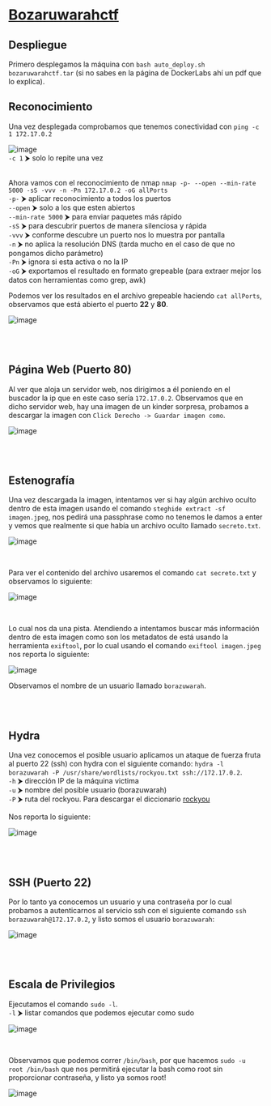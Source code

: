 # [Bozaruwarahctf](https://dockerlabs.es/)

## Despliegue

Primero desplegamos la máquina con ```bash auto_deploy.sh bozaruwarahctf.tar``` (si no sabes en la página de DockerLabs ahí un pdf que lo explica).


## Reconocimiento

Una vez desplegada comprobamos que tenemos conectividad con ```ping -c 1 172.17.0.2``` 
<br>

![image](https://github.com/TerrorAterrador/WriteUps/assets/146730674/af4d0189-b640-4576-aca6-3c02c75c9434)
<br>
`-c 1` ⮞ solo lo repite una vez<br>
<br>

Ahora vamos con el reconocimiento de nmap ```nmap -p- --open --min-rate 5000 -sS -vvv -n -Pn 172.17.0.2 -oG allPorts``` <br>
`-p-` ⮞ aplicar reconocimiento a todos los puertos <br>
`--open` ⮞ solo a los que esten abiertos <br>
`--min-rate 5000` ⮞ para enviar paquetes más rápido <br> 
`-sS` ⮞ para descubrir puertos de manera silenciosa y rápida <br> 
`-vvv` ⮞ conforme descubre un puerto nos lo muestra por pantalla <br> 
`-n` ⮞ no aplica la resolución DNS (tarda mucho en el caso de que no pongamos dicho parámetro)<br> 
`-Pn` ⮞ ignora si esta activa o no la IP<br> 
`-oG` ⮞ exportamos el resultado en formato grepeable (para extraer mejor los datos con herramientas como grep, awk)
<br>

Podemos ver los resultados en el archivo grepeable haciendo ```cat allPorts```, observamos que está abierto el puerto **22** y **80**.
<br>

![image](https://github.com/TerrorAterrador/WriteUps/assets/128630899/da1b6454-c069-4b1c-93bc-266a6a2de61e)

<br>
<br>

## Página Web (Puerto 80)

Al ver que aloja un servidor web, nos dirigimos a él poniendo en el buscador la ip que en este caso sería `172.17.0.2`. Observamos que en dicho servidor web, hay una imagen de un kinder sorpresa, probamos a descargar la imagen con `Click Derecho -> Guardar imagen como`.
<br>

![image](https://github.com/TerrorAterrador/WriteUps/assets/128630899/288084ce-9d72-4365-bc73-f3dedf16fe81)

<br>
<br>

## Estenografía

Una vez descargada la imagen, intentamos ver si hay algún archivo oculto dentro de esta imagen usando el comando `steghide extract -sf imagen.jpeg`, nos pedirá una passphrase como no tenemos le damos a enter y vemos que realmente si que había un archivo oculto llamado `secreto.txt`.
<br>

![image](https://github.com/TerrorAterrador/WriteUps/assets/128630899/6f62ac4d-e0bb-4767-9d77-633747ddbab7)

<br>

Para ver el contenido del archivo usaremos el comando `cat secreto.txt` y observamos lo siguiente:
<br>

![image](https://github.com/TerrorAterrador/WriteUps/assets/128630899/fe7640b1-039b-49b3-bfe9-118f1e44828e)

<br>

Lo cual nos da una pista. Atendiendo a intentamos buscar más información dentro de esta imagen como son los metadatos de está usando la herramienta `exiftool`, por lo cual usando el comando `exiftool imagen.jpeg` nos reporta lo siguiente:
<br>

![image](https://github.com/TerrorAterrador/WriteUps/assets/128630899/0eea7991-2c3b-4973-be3c-71e09f30da6f)
<br>

Observamos el nombre de un usuario llamado `borazuwarah`.

<br>
<br>

## Hydra

Una vez conocemos el posible usuario aplicamos un ataque de fuerza fruta al puerto 22 (ssh) con hydra con el siguiente comando: `hydra -l borazuwarah -P /usr/share/wordlists/rockyou.txt ssh://172.17.0.2`. <br> 
`-h` ⮞ dirección IP de la máquina victima <br>
`-u` ⮞ nombre del posible usuario (borazuwarah) <br> 
`-P` ⮞ ruta del rockyou. Para descargar el diccionario [rockyou](https://github.com/brannondorsey/naive-hashcat/releases/download/data/rockyou.txt) <br> 
<br>
Nos reporta lo siguiente: 
<br>

![image](https://github.com/TerrorAterrador/WriteUps/assets/128630899/f26de55b-9bdb-4b66-8729-1d0e2363867b)

<br>
<br>

## SSH (Puerto 22)

Por lo tanto ya conocemos un usuario y una contraseña por lo cual probamos a autenticarnos al servicio ssh con el siguiente comando `ssh borazuwarah@172.17.0.2`, y listo somos el usuario `borazuwarah`:
<br>

![image](https://github.com/TerrorAterrador/WriteUps/assets/128630899/edd66ba8-39c2-44ea-8e58-cdd391bb00de)

<br>
<br>

## Escala de Privilegios

Ejecutamos el comando `sudo -l`. <br>
`-l` ⮞ listar comandos que podemos ejecutar como sudo <br>

![image](https://github.com/TerrorAterrador/WriteUps/assets/128630899/7812848c-90a9-4f25-91d1-644738d66a9b)

<br>

Observamos que podemos correr `/bin/bash`, por que hacemos `sudo -u root /bin/bash` que nos permitirá ejecutar la bash como root sin proporcionar contraseña, y listo ya somos root!
<br>

![image](https://github.com/TerrorAterrador/WriteUps/assets/128630899/9fdeb6b7-caea-4865-9bf2-d11b985f6c86)
